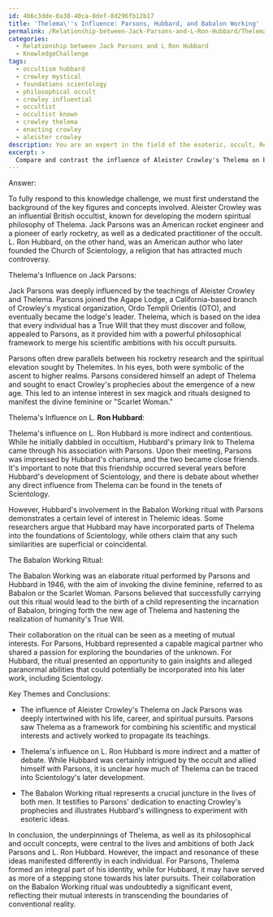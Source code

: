 ```yaml
---
id: 4b6c3dde-0a38-40ca-8def-8d296fb12b17
title: 'Thelema\''s Influence: Parsons, Hubbard, and Babalon Working'
permalink: /Relationship-between-Jack-Parsons-and-L-Ron-Hubbard/Thelemas-Influence-Parsons-Hubbard-and-Babalon-Working/
categories:
  - Relationship between Jack Parsons and L Ron Hubbard
  - KnowledgeChallenge
tags:
  - occultism hubbard
  - crowley mystical
  - foundations scientology
  - philosophical occult
  - crowley influential
  - occultist
  - occultist known
  - crowley thelema
  - enacting crowley
  - aleister crowley
description: You are an expert in the field of the esoteric, occult, Relationship between Jack Parsons and L Ron Hubbard and Education. You are a writer of tests, challenges, books and deep knowledge on Relationship between Jack Parsons and L Ron Hubbard for initiates and students to gain deep insights and understanding from. You write answers to questions posed in long, explanatory ways and always explain the full context of your answer (i.e., related concepts, formulas, examples, or history), as well as the step-by-step thinking process you take to answer the challenges. Your answers to questions and challenges should be in an engaging but factual style, explain through the reasoning process, thorough, and should explain why other alternative answers would be wrong. Summarize the key themes, ideas, and conclusions at the end.
excerpt: > 
  Compare and contrast the influence of Aleister Crowley's Thelema on both Jack Parsons and L Ron Hubbard, and discuss how this may have impacted their collaboration on the Babalon Working ritual.
---
```

Answer:

To fully respond to this knowledge challenge, we must first understand the background of the key figures and concepts involved. Aleister Crowley was an influential British occultist, known for developing the modern spiritual philosophy of Thelema. Jack Parsons was an American rocket engineer and a pioneer of early rocketry, as well as a dedicated practitioner of the occult. L. Ron Hubbard, on the other hand, was an American author who later founded the Church of Scientology, a religion that has attracted much controversy.

Thelema's Influence on Jack Parsons:

Jack Parsons was deeply influenced by the teachings of Aleister Crowley and Thelema. Parsons joined the Agape Lodge, a California-based branch of Crowley's mystical organization, Ordo Templi Orientis (OTO), and eventually became the lodge's leader. Thelema, which is based on the idea that every individual has a True Will that they must discover and follow, appealed to Parsons, as it provided him with a powerful philosophical framework to merge his scientific ambitions with his occult pursuits.

Parsons often drew parallels between his rocketry research and the spiritual elevation sought by Thelemites. In his eyes, both were symbolic of the ascent to higher realms. Parsons considered himself an adept of Thelema and sought to enact Crowley's prophecies about the emergence of a new age. This led to an intense interest in sex magick and rituals designed to manifest the divine feminine or "Scarlet Woman."

Thelema's Influence on L. **Ron Hubbard**:

Thelema's influence on L. Ron Hubbard is more indirect and contentious. While he initially dabbled in occultism, Hubbard's primary link to Thelema came through his association with Parsons. Upon their meeting, Parsons was impressed by Hubbard's charisma, and the two became close friends. It's important to note that this friendship occurred several years before Hubbard's development of Scientology, and there is debate about whether any direct influence from Thelema can be found in the tenets of Scientology.

However, Hubbard's involvement in the Babalon Working ritual with Parsons demonstrates a certain level of interest in Thelemic ideas. Some researchers argue that Hubbard may have incorporated parts of Thelema into the foundations of Scientology, while others claim that any such similarities are superficial or coincidental.

The Babalon Working Ritual:

The Babalon Working was an elaborate ritual performed by Parsons and Hubbard in 1946, with the aim of invoking the divine feminine, referred to as Babalon or the Scarlet Woman. Parsons believed that successfully carrying out this ritual would lead to the birth of a child representing the incarnation of Babalon, bringing forth the new age of Thelema and hastening the realization of humanity's True Will. 

Their collaboration on the ritual can be seen as a meeting of mutual interests. For Parsons, Hubbard represented a capable magical partner who shared a passion for exploring the boundaries of the unknown. For Hubbard, the ritual presented an opportunity to gain insights and alleged paranormal abilities that could potentially be incorporated into his later work, including Scientology.

Key Themes and Conclusions:

- The influence of Aleister Crowley's Thelema on Jack Parsons was deeply intertwined with his life, career, and spiritual pursuits. Parsons saw Thelema as a framework for combining his scientific and mystical interests and actively worked to propagate its teachings.

- Thelema's influence on L. Ron Hubbard is more indirect and a matter of debate. While Hubbard was certainly intrigued by the occult and allied himself with Parsons, it is unclear how much of Thelema can be traced into Scientology's later development.

- The Babalon Working ritual represents a crucial juncture in the lives of both men. It testifies to Parsons' dedication to enacting Crowley's prophecies and illustrates Hubbard's willingness to experiment with esoteric ideas.

In conclusion, the underpinnings of Thelema, as well as its philosophical and occult concepts, were central to the lives and ambitions of both Jack Parsons and L. Ron Hubbard. However, the impact and resonance of these ideas manifested differently in each individual. For Parsons, Thelema formed an integral part of his identity, while for Hubbard, it may have served as more of a stepping stone towards his later pursuits. Their collaboration on the Babalon Working ritual was undoubtedly a significant event, reflecting their mutual interests in transcending the boundaries of conventional reality.
